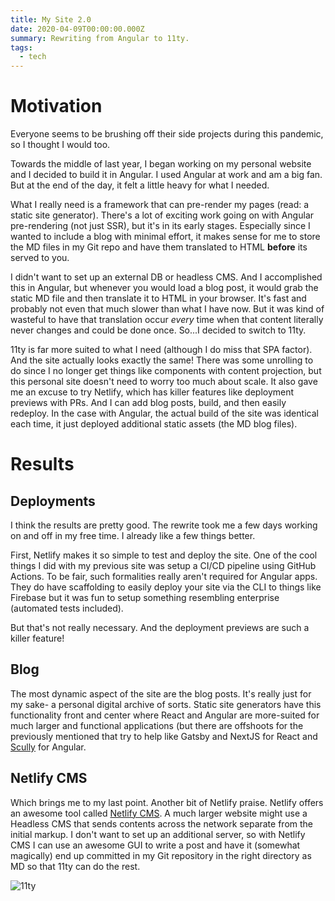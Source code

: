 ```yaml
---
title: My Site 2.0
date: 2020-04-09T00:00:00.000Z
summary: Rewriting from Angular to 11ty.
tags:
  - tech
---
```

# Motivation

Everyone seems to be brushing off their side projects during this pandemic, so I thought I would too.

Towards the middle of last year, I began working on my personal website and I decided to build it in Angular. I used Angular at work and am a big fan. But at the end of the day, it felt a little heavy for what I needed. 

What I really need is a framework that can pre-render my pages (read: a static site generator). There's a lot of exciting work going on with Angular pre-rendering (not just SSR), but it's in its early stages. Especially since I wanted to include a blog with minimal effort, it makes sense for me to store the MD files in my Git repo and have them translated to HTML **before** its served to you.

I didn't want to set up an external DB or headless CMS. And I accomplished this in Angular, but whenever you would load a blog post, it would grab the static MD file and then translate it to HTML in your browser. It's fast and probably not even that much slower than what I have now. But it was kind of wasteful to have that translation occur *every* time when that content literally never changes and could be done once. So...I decided to switch to 11ty. 

11ty is far more suited to what I need (although I do miss that SPA factor). And the site actually looks exactly the same! There was some unrolling to do since I no longer get things like components with content projection, but this personal site doesn't need to worry too much about scale. It also gave me an excuse to try Netlify, which has killer features like deployment previews with PRs. And I can add blog posts, build, and then easily redeploy. In the case with Angular, the actual build of the site was identical each time, it just deployed additional static assets (the MD blog files). 

# Results

## Deployments

I think the results are pretty good. The rewrite took me a few days working on and off in my free time. I already like a few things better.

First, Netlify makes it so simple to test and deploy the site. One of the cool things I did with my previous site was setup a CI/CD pipeline using GitHub Actions. To be fair, such formalities really aren't required for Angular apps. They do have scaffolding to easily deploy your site via the CLI to things like Firebase but it was fun to setup something resembling enterprise (automated tests included). 

But that's not really necessary. And the deployment previews are such a killer feature! 

## Blog

The most dynamic aspect of the site are the blog posts. It's really just for my sake- a personal digital archive of sorts. Static site generators have this functionality front and center where React and Angular are more-suited for much larger and functional applications (but there are offshoots for the previously mentioned that try to help like Gatsby and NextJS for React and [Scully](https://github.com/scullyio/scully) for Angular. 

## Netlify CMS

Which brings me to my last point. Another bit of Netlify praise. Netlify offers an awesome tool called [Netlify CMS](https://www.netlifycms.org/). A much larger website might use a Headless CMS that sends contents across the network separate from the initial markup. I don't want to set up an additional server, so with Netlify CMS I can use an awesome GUI to write a post and have it (somewhat magically) end up committed in my Git repository in the right directory as MD so that 11ty can do the rest. 

![11ty](https://camo.githubusercontent.com/f1a9a3921ae3ea9bd2b024d763bdddd8c931be6f/68747470733a2f2f7777772e313174792e696f2f696d672f6c6f676f2d6769746875622e706e67)